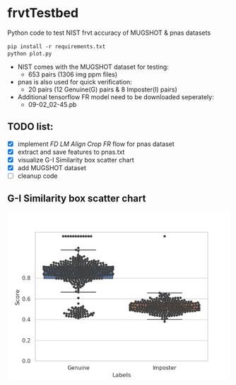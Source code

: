 # frvtTestbed
Python code to test NIST frvt accuracy of MUGSHOT &amp; pnas datasets

```
pip install -r requirements.txt
python plot.py
```

* NIST comes with the MUGSHOT dataset for testing:
  * 653 pairs (1306 img ppm files)
* pnas is also used for quick verification:
  * 20 pairs (12 Genuine(G) pairs & 8 Imposter(I) pairs)
* Additional tensorflow FR model need to be downloaded seperately:
  * 09-02_02-45.pb

## TODO list:
- [x] implement *FD* *LM* *Align* *Crop* *FR* flow for pnas dataset
- [X] extract and save features to pnas.txt
- [X] visualize G-I Similarity box scatter chart
- [X] add MUGSHOT dataset
- [ ] cleanup code

## G-I Similarity box scatter chart
![Alt text](mugshotGIboxPlot.png?raw=true "Title")

